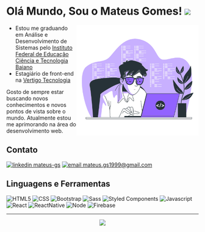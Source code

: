 # Olá Mundo, Sou o Mateus Gomes!  <img src="https://media.giphy.com/media/hvRJCLFzcasrR4ia7z/giphy.gif" width="25px">

<img align="right" alt="GIF" src="./image_developer.png" width="320px" />

- Estou me graduando em Análise e Desenvolvimento de Sistemas pelo [Instituto Federal de Educação Ciência e Tecnologia Baiano](https://ifbaiano.edu.br/portal/ads-guanambi/)
- Estagiário de front-end na [Vertigo Tecnologia](https://www.vertigo.com.br/)

Gosto de sempre estar buscando novos conhecimentos e novos pontos de vista sobre o mundo. Atualmente estou me aprimorando na área do desenvolvimento web.

## Contato

[<img src="https://img.shields.io/badge/linkedin%20-0A66C2?style=for-the-badge&logo=linkedin&logoColor=white" alt="linkedin mateus-gs"/>](https://www.linkedin.com/in/mateus-gs/)
[<img src="https://img.shields.io/badge/email-EA4335?style=for-the-badge&logo=gmail&logoColor=white" alt="email mateus.gs1999@gmail.com"/>](mailto:mateus.gs1999@gmail.com)

## Linguagens e Ferramentas

![HTML5](https://img.shields.io/badge/html-161B22?style=for-the-badge&logo=html5)
![CSS](https://img.shields.io/badge/%20css-161B22?style=for-the-badge&logo=css3&logoColor=31A1D6) 
![Bootstrap](https://img.shields.io/badge/%20bootstrap-161B22?style=for-the-badge&logo=bootstrap)
![Sass](https://img.shields.io/badge/%20sass-161B22?style=for-the-badge&logo=sass)
![Styled Components](https://img.shields.io/badge/%20styled%20components-161B22?style=for-the-badge&logo=styled-components)
![Javascript](https://img.shields.io/badge/%20javascript-161B22?style=for-the-badge&logo=javascript) 
![React](https://img.shields.io/badge/%20react-161B22?style=for-the-badge&logo=react)
![ReactNative](https://img.shields.io/badge/%20react%20native-161B22?style=for-the-badge&logo=react)
![Node](https://img.shields.io/badge/%20node.js-161B22?style=for-the-badge&logo=node.js)
![Firebase](https://img.shields.io/badge/%20firebase-161B22?style=for-the-badge&logo=firebase)


***
<p align="center"><img src="https://github-readme-stats.vercel.app/api?username=mateusgs29&show_icons=true&theme=radical&title_color=bc00dd&text_color=fff&icon_color=bc00dd"> </p>
